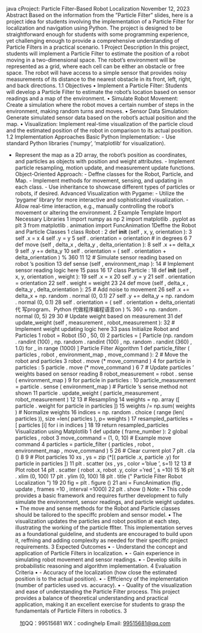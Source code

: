 java cProject: Particle Filter-Based Robot Localization
November 12, 2023
Abstract
Based on the information from the ”Particle Filter” slides, here is a project idea for students
involving the implementation of a Particle Filter for localization and navigation using Python. The
project is designed to be straightforward enough for students with some programming experience,
yet challenging enough to provide a comprehensive understanding of Particle Filters in a practical
scenario.
1 Project Description
In this project, students will implement a Particle Filter to estimate the position of a robot moving in
a two-dimensional space. The robot’s environment will be represented as a grid, where each cell can
be either an obstacle or free space. The robot will have access to a simple sensor that provides noisy
measurements of its distance to the nearest obstacle in its front, left, right, and back directions.
1.1 Objectives
• Implement a Particle Filter: Students will develop a Particle Filter to estimate the robot’s
location based on sensor readings and a map of the environment.
• Simulate Robot Movement: Create a simulation where the robot moves a certain number of
steps in the environment, making random turns and moves.
• Sensor Data Simulation: Generate simulated sensor data based on the robot’s actual position
and the map.
• Visualization: Implement real-time visualization of the particle cloud and the estimated position
 of the robot in comparison to its actual position.
1.2 Implementation Approaches
Basic Python Implementation: - Use standard Python libraries (‘numpy‘, ‘matplotlib‘ for visualization).
 - Represent the map as a 2D array, the robot’s position as coordinates, and particles as
objects with position and weight attributes. - Implement particle resampling, motion update, and
measurement update functions.
Object-Oriented Approach: - Deffne classes for the Robot, Particle, and Map. - Implement
methods for movement, sensing, and updating in each class. - Use inheritance to showcase different
types of particles or robots, if desired.
Advanced Visualization with Pygame: - Utilize the ‘pygame‘ library for more interactive
and sophisticated visualization. - Allow real-time interaction, e.g., manually controlling the robot’s
movement or altering the environment.
2 Example Template
Import Necessary Libraries
1 import numpy as np
2 import matplotlib . pyplot as plt
3 from matplotlib . animation import FuncAnimation
1Deffne the Robot and Particle Classes
1 class Robot :
2 def __init__ (self , x, y, orientation ):
3 self .x = x
4 self .y = y
5 self . orientation = orientation # in degrees
6
7 def move (self , delta_x , delta_y , delta_orientation ):
8 self .x += delta_x
9 self .y += delta_y
10 self . orientation = ( self . orientation + delta_orientation ) % 360
11
12 # Simulate sensor reading based on robot ’s position
13 def sense (self , environment_map ):
14 # Implement sensor reading logic here
15 pass
16
17 class Particle :
18 def __init__ (self , x, y, orientation , weight ):
19 self .x = x
20 self .y = y
21 self . orientation = orientation
22 self . weight = weight
23
24 def move (self , delta_x , delta_y , delta_orientation ):
25 # Add noise to movement
26 self .x += delta_x + np. random . normal (0, 0.1)
27 self .y += delta_y + np. random . normal (0, 0.1)
28 self . orientation = ( self . orientation + delta_orientati代 写program、Python
代做程序编程语言on ) % 360 + np. random .
normal (0, 5)
29
30 # Update weight based on measurement
31 def update_weight (self , measurement , robot_measurement ):
32 # Implement weight updating logic here
33 pass
Initialize Robot and Particles
1 robot = Robot (50 , 50, 0)
2 particles = [ Particle (np. random . randint (100) , np. random . randint (100) , np. random .
randint (360) , 1.0) for _ in range (1000) ]
Particle Filter Algorithm
1 def particle_filter ( particles , robot , environment_map , move_command ):
2 # Move the robot and particles
3 robot . move (* move_command )
4 for particle in particles :
5 particle . move (* move_command )
6
7 # Update particles ’ weights based on sensor reading
8 robot_measurement = robot . sense ( environment_map )
9 for particle in particles :
10 particle_measurement = particle . sense ( environment_map ) # Particle ’s sense
method not shown
11 particle . update_weight ( particle_measurement , robot_measurement )
12
13 # Resampling
14 weights = np. array ([ particle . weight for particle in particles ])
15 weights /= np.sum( weights ) # Normalize weights
16 indices = np. random . choice ( range (len( particles )), size =len( particles ), p= weights )
17 resampled_particles = [ particles [i] for i in indices ]
18
19 return resampled_particles
Visualization using Matplotlib
1 def update ( frame_number ):
2 global particles , robot
3 move_command = (1, 0, 10) # Example move command
4 particles = particle_filter ( particles , robot , environment_map , move_command )
5
26 # Clear current plot
7 plt . cla ()
8
9 # Plot particles
10 xs , ys = zip (*[( particle .x, particle .y) for particle in particles ])
11 plt . scatter (xs , ys , color =’blue ’, s=1)
12
13 # Plot robot
14 plt . scatter ( robot .x, robot .y, color =’red ’, s =10)
15
16 plt . xlim (0, 100)
17 plt . ylim (0, 100)
18 plt . title (" Particle Filter Robot Localization ")
19
20 fig = plt . figure ()
21 ani = FuncAnimation (fig , update , frames =10 , interval =1000)
22 plt . show ()
Note:
• This code provides a basic framework and requires further development to fully simulate the
environment, sensor readings, and particle weight updates.
• The move and sense methods for the Robot and Particle classes should be tailored to the speciffc
problem and sensor model.
• The visualization updates the particles and robot position at each step, illustrating the working
of the particle fflter.
This implementation serves as a foundational guideline, and students are encouraged to build upon it,
reffning and adding complexity as needed for their speciffc project requirements.
3 Expected Outcomes
• - Understand the concept and application of Particle Filters in localization.
• - Gain experience in simulating robot movement and sensor readings.
• - Develop skills in probabilistic reasoning and algorithm implementation.
4 Evaluation Criteria
• - Accuracy of the localization (how close the estimated position is to the actual position).
• - Efffciency of the implementation (number of particles used vs. accuracy).
• - Quality of the visualization and ease of understanding the Particle Filter process.
This project provides a balance of theoretical understanding and practical application, making it
an excellent exercise for students to grasp the fundamentals of Particle Filters in robotics.
3

         
加QQ：99515681  WX：codinghelp  Email: 99515681@qq.com
